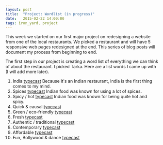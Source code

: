 ```yaml
---
layout: post
title:  "Project: Wordlist (in progress)"
date:   2015-02-22 14:00:00
tags: iron_yard, project
---
```

This week we started on our first major project on redesigning a website from one of the local restaurants. We picked a restaurant and will have 5 responsive web pages redesigned at the end. This series of blog posts will document my process from beginning to end. 

The first step in our project is creating a word list of everything we can think of about the restaurant. I picked Tarka. Here are a list words I came up with (I will add more later). 

1. India  [typecast](http://typecast.com/cq8YdKcjRz/share/c524b4a9ab71f5e538d64e1df3797c12ec4588fect3t7vR)  Because it's an Indian restaurant, India is the first thing comes to my mind. 
2. Spices  [typecast](http://typecast.com/cq8YdKcjRz/share/1737c665c8e5f914688361fb4ee0901b40e4cf12T2LMhC)  Indian food was known for using a lot of spices.
3. Spicy / hot  [typecast](http://typecast.com/cq8YdKcjRz/share/7fcec099a67679c867025d850c9ac6a8d96a99962t)  Indian food was known for being quite hot and spicy.
4. Quick & causal  [typecast](http://typecast.com/cq8YdKcjRz/share/000a359db85b91b5127c89a919a9e10a57fe64302Ng3wP)  
5. Green / eco-friendly  [typecast](http://typecast.com/cq8YdKcjRz/share/ccf2168dd1e6e311b02e7f5e5d25eb35000b230ebwZHk)  
6. Fresh  [typecast](http://typecast.com/cq8YdKcjRz/share/d8e0749ec9052ad18f13506640f5a74fbfc6945c3VRXHmvvf8)  
7. Authentic / traditional  [typecast](http://typecast.com/cq8YdKcjRz/share/4ced0bc2ac3719077510ef323456402cb28c7aa2-cTdcJ4mt)  
8. Contemporary  [typecast](http://typecast.com/cq8YdKcjRz/share/7680500752c4a9c14932d069400dd0ca51faccffTHcQdPWg)  
9. Affordable  [typecast](http://typecast.com/cq8YdKcjRz/share/20f95b9ed333c0990572503219743b4ecfaa2499W)  
10. Fun, Bollywood & dance  [typecast](http://typecast.com/cq8YdKcjRz/share/f660567e29dda4ab66ea5dcddbffa16827c9415aqYy)  